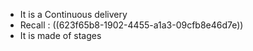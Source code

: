 - It is a Continuous delivery
- Recall : ((623f65b8-1902-4455-a1a3-09cfb8e46d7e))
- It is made of stages